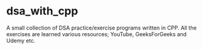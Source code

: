 # dsa_with_cpp
A small collection of DSA practice/exercise programs written in CPP. All the exercises are learned various resources; YouTube, GeeksForGeeks and Udemy etc.
